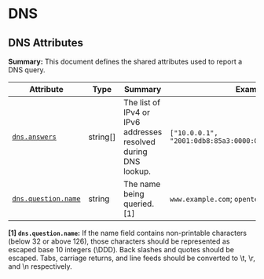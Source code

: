 <!-- NOTE: THIS FILE IS AUTOGENERATED. DO NOT EDIT BY HAND. -->
<!-- see templates/registry/markdown/attribute_namespace.md.j2 -->

# DNS

## DNS Attributes

**Summary:** This document defines the shared attributes used to report a DNS query.

| Attribute | Type | Summary | Examples | Stability |
|---|---|---|---|---|
| <a id="dns-answers" href="#dns-answers">`dns.answers`</a> | string[] | The list of IPv4 or IPv6 addresses resolved during DNS lookup. | `["10.0.0.1", "2001:0db8:85a3:0000:0000:8a2e:0370:7334"]` | ![Development](https://img.shields.io/badge/-development-blue) |
| <a id="dns-question-name" href="#dns-question-name">`dns.question.name`</a> | string | The name being queried. [1] | `www.example.com`; `opentelemetry.io` | ![Development](https://img.shields.io/badge/-development-blue) |

**[1] `dns.question.name`:** If the name field contains non-printable characters (below 32 or above 126), those characters should be represented as escaped base 10 integers (\DDD). Back slashes and quotes should be escaped. Tabs, carriage returns, and line feeds should be converted to \t, \r, and \n respectively.
